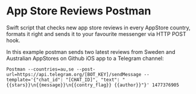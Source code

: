 # App Store Reviews Postman

Swift script that checks new app store reviews in every AppStore country, formats it right and sends it to your favourite messenger via HTTP POST hook.

In this example postman sends two latest reviews from Sweden and Australian AppStores on Github iOS app to a Telegram channel:  
```
Postman --countries=au,se --post-url=https://api.telegram.org/[BOT_KEY]/sendMessage --template='{"chat_id": "[CHAT_ID]", "text": "{{stars}}\n{{message}}\n{{contry_flag}} {{author}}"}' 1477376905
```

